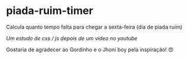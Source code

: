 # piada-ruim-timer

Calcula quanto tempo falta para chegar a sexta-feira (dia de piada ruim)

_Um estudo de css / js depois de um vídeo no youtube_

Gostaria de agradecer ao Gordinho e o Jhoni boy pela inspiração! 😍 